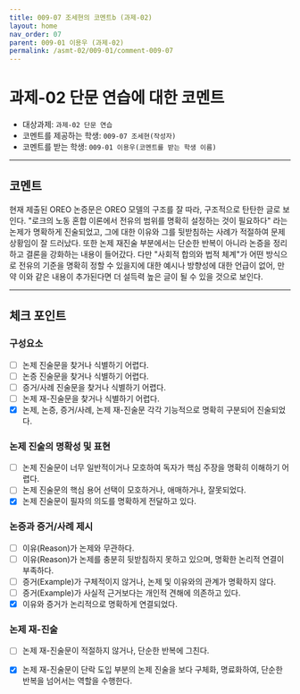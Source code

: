 ```yaml
---
title: 009-07 조세현의 코멘트b (과제-02) 
layout: home
nav_order: 07
parent: 009-01 이용우 (과제-02)
permalink: /asmt-02/009-01/comment-009-07
---
```


# 과제-02 단문 연습에 대한 코멘트

- 대상과제: `과제-02 단문 연습`
- 코멘트를 제공하는 학생: `009-07 조세현(작성자)` 
- 코멘트를 받는 학생: `009-01 이용우(코멘트를 받는 학생 이름)` 

---

## 코멘트

현재 제출된 OREO 논증문은 OREO 모델의 구조를 잘 따라, 구조적으로 탄탄한 글로 보인다. "로크의 노동 혼합 이론에서 전유의 범위를 명확히 설정하는 것이 필요하다" 라는 논제가 명확하게 진술되었고, 그에 대한 이유와 그를 뒷받침하는 사례가 적절하여 문제 상황임이 잘 드러났다. 또한 논제 재진술 부분에서는 단순한 반복이 아니라 논증을 정리하고 결론을 강화하는 내용이 들어갔다. 다만 "사회적 합의와 법적 체계"가 어떤 방식으로 전유의 기준을 명확히 정할 수 있을지에 대한 예시나 방향성에 대한 언급이 없어, 만약 이와 같은 내용이 추가된다면 더 설득력 높은 글이 될 수 있을 것으로 보인다. 

---

## 체크 포인트

### **구성요소**
- [ ] 논제 진술문을 찾거나 식별하기 어렵다.
- [ ] 논증 진술문을 찾거나 식별하기 어렵다.
- [ ] 증거/사례 진술문을 찾거나 식별하기 어렵다.
- [ ] 논제 재-진술문을 찾거나 식별하기 어렵다.
- [x] 논제, 논증, 증거/사례, 논제 재-진술문 각각 기능적으로 명확히 구분되어 진술되었다.

### **논제 진술의 명확성 및 표현**  
- [ ] 논제 진술문이 너무 일반적이거나 모호하여 독자가 핵심 주장을 명확히 이해하기 어렵다.  
- [ ] 논제 진술문의 핵심 용어 선택이 모호하거나, 애매하거나, 잘못되었다.  
- [x] 논제 진술문이 필자의 의도를 명확하게 전달하고 있다.  

### **논증과 증거/사례 제시**  
- [ ] 이유(Reason)가 논제와 무관하다.
- [ ] 이유(Reason)가 논제를 충분히 뒷받침하지 못하고 있으며, 명확한 논리적 연결이 부족하다.  
- [ ] 증거(Example)가 구체적이지 않거나, 논제 및 이유와의 관계가 명확하지 않다. 
- [ ] 증거(Example)가 사실적 근거보다는 개인적 견해에 의존하고 있다.  
- [x] 이유와 증거가 논리적으로 명확하게 연결되었다.  

### **논제 재-진술**  
- [ ] 논제 재-진술문이 적절하지 않거나, 단순한 반복에 그친다.   
- [x] 논제 재-진술문이 단락 도입 부분의 논제 진술을 보다 구체화, 명료화하여, 단순한 반복을 넘어서는 역할을 수행한다.  

